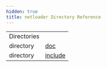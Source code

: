 ```yaml
---
hidden: true
title: netloader Directory Reference
---
```


|  |  |
|----|----|
| Directories |  |
| directory   | <a href="dir_7676e23411af153790fb110d52c6e38d.md">doc</a> |
| directory   | <a href="dir_fc700f2aafffb0df447d354405fcd21c.md">include</a> |
